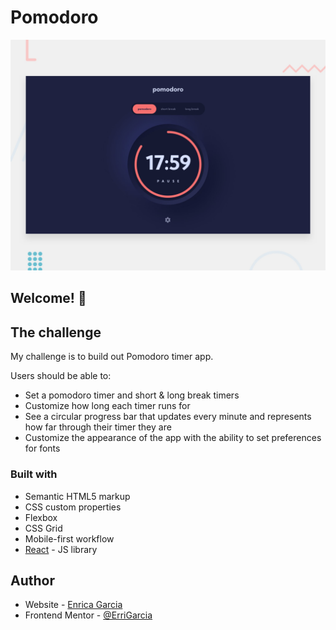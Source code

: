 # Pomodoro

![Design preview for the Pomodoro app coding challenge](./preview.jpg)

## Welcome! 👋

## The challenge

My challenge is to build out Pomodoro timer app.

Users should be able to:

- Set a pomodoro timer and short & long break timers
- Customize how long each timer runs for
- See a circular progress bar that updates every minute and represents how far through their timer they are
- Customize the appearance of the app with the ability to set preferences for fonts

### Built with

- Semantic HTML5 markup
- CSS custom properties
- Flexbox
- CSS Grid
- Mobile-first workflow
- [React](https://reactjs.org/) - JS library

## Author

- Website - [Enrica Garcia](https://www.linkedin.com/in/enrica-garcia-69541a208/)
- Frontend Mentor - [@ErriGarcia](https://www.frontendmentor.io/profile/ErriGarcia)